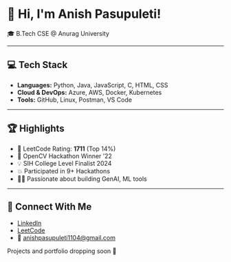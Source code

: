 # 👋 Hi, I'm Anish Pasupuleti!                     
                                                  
🎓 B.Tech CSE @ Anurag University        
 
---                                              
                                                 
## 💻 Tech Stack                                
                   
- **Languages:** Python, Java, JavaScript, C, HTML, CSS               
- **Cloud & DevOps:** Azure, AWS, Docker, Kubernetes     
- **Tools:** GitHub, Linux, Postman, VS Code   
 
--- 
 
## 🏆 Highlights

- 🧠 LeetCode Rating: **1711** (Top 14%) 
- 🥇 OpenCV Hackathon Winner ’22
- 💡 SIH College Level Finalist 2024
- 💥 Participated in 9+ Hackathons
- 👨‍💻 Passionate about building GenAI, ML tools

--- 

## 🔗 Connect With Me

- [LinkedIn](https://www.linkedin.com/in/anishpasupuleti/)
- [LeetCode](https://leetcode.com/u/AnishSai/)
- 📧 anishpasupuleti1104@gmail.com

Projects and portfolio dropping soon 🚀
